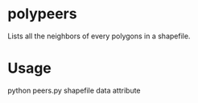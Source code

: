 polypeers
=========

Lists all the neighbors of every polygons in a shapefile.

Usage
======
python peers.py shapefile data attribute